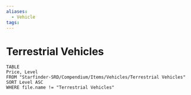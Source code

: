 ```yaml
---
aliases:
  - Vehicle
tags: 
---
```


# Terrestrial Vehicles

``` dataview
TABLE
Price, Level
FROM "Starfinder-SRD/Compendium/Items/Vehicles/Terrestrial Vehicles"
SORT Level ASC
WHERE file.name != "Terrestrial Vehicles"
```
